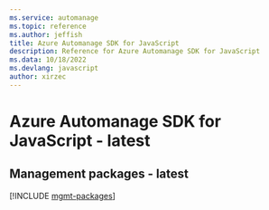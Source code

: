 ```yaml
---
ms.service: automanage
ms.topic: reference
ms.author: jeffish
title: Azure Automanage SDK for JavaScript
description: Reference for Azure Automanage SDK for JavaScript
ms.data: 10/18/2022
ms.devlang: javascript
author: xirzec
---
```

# Azure Automanage SDK for JavaScript - latest

## Management packages - latest
[!INCLUDE [mgmt-packages](automanage-mgmt-index.md)]